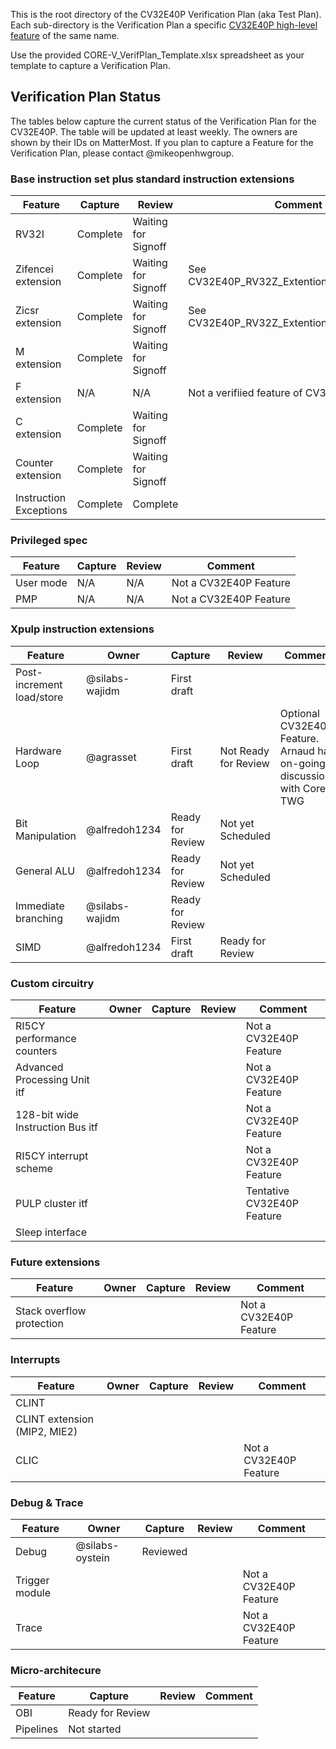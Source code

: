 <!--- SPDX-License-Identifier: Apache-2.0 WITH SHL-2.0 ---> 
This is the root directory of the CV32E40P Verification Plan (aka Test Plan).  Each sub-directory is the Verification Plan a specific [CV32E40P high-level feature](https://github.com/openhwgroup/core-v-verif/tree/master/doc) of the same name.

Use the provided CORE-V_VerifPlan_Template.xlsx spreadsheet as your template to capture a Verification Plan.

## Verification Plan Status

The tables below capture the current status of the Verification Plan for the CV32E40P.
The table will be updated at least weekly.  The owners are shown by their IDs on MatterMost.  If you plan to capture a Feature for the Verification Plan, please
contact @mikeopenhwgroup.

### Base instruction set plus standard instruction extensions

| Feature | Capture | Review | Comment |
|---------|---------|--------|---------|
| RV32I | Complete | Waiting for Signoff | |
| Zifencei extension | Complete | Waiting for Signoff | See CV32E40P_RV32Z_Extention_Instructions.xlsx |
| Zicsr extension | Complete | Waiting for Signoff | See CV32E40P_RV32Z_Extention_Instructions.xlsx |
| M extension | Complete | Waiting for Signoff | |
| F extension | N/A | N/A | Not a verifiied feature of CV32E40P |
| C extension | Complete | Waiting for Signoff | |
| Counter extension | Complete | Waiting for Signoff | |
| Instruction Exceptions | Complete | Complete |  |

### Privileged spec

| Feature | Capture | Review | Comment |
|---------|---------|--------|---------|
| User mode | N/A| N/A | Not a CV32E40P Feature |
| PMP | N/A | N/A | Not a CV32E40P Feature |

### Xpulp instruction extensions

| Feature | Owner | Capture | Review | Comment |
|---------|-------|---------|--------|---------|
| Post-increment load/store | @silabs-wajidm | First draft | | |
| Hardware Loop | @agrasset | First draft | Not Ready for Review | Optional CV32E40P Feature.  Arnaud has on-going discussions with Cores TWG |
| Bit Manipulation | @alfredoh1234 | Ready for Review | Not yet Scheduled | |
| General ALU | @alfredoh1234 | Ready for Review | Not yet Scheduled | |
| Immediate branching | @silabs-wajidm | Ready for Review | | |
| SIMD | @alfredoh1234 | First draft | Ready for Review | |

### Custom circuitry

| Feature | Owner | Capture | Review | Comment |
|---------|-------|---------|--------|---------|
| RI5CY performance counters | | | | Not a CV32E40P Feature |
| Advanced Processing Unit itf | | | | Not a CV32E40P Feature |
| 128-bit wide Instruction Bus itf | | | | Not a CV32E40P Feature |
| RI5CY interrupt scheme | | | | Not a CV32E40P Feature |
| PULP cluster itf | | | | Tentative CV32E40P Feature |
| Sleep interface | | | | |

### Future extensions

| Feature | Owner | Capture | Review | Comment |
|---------|-------|---------|--------|---------|
| Stack overflow protection | | | | Not a CV32E40P Feature |

### Interrupts

| Feature | Owner | Capture | Review | Comment |
|---------|-------|---------|--------|---------|
| CLINT | | | | |
| CLINT extension (MIP2, MIE2) | | | | |
| CLIC | | | | Not a CV32E40P Feature |

### Debug & Trace

| Feature | Owner | Capture | Review | Comment |
|---------|-------|---------|--------|---------|
| Debug | @silabs-oystein | Reviewed |  |  |
| Trigger module | | | | Not a CV32E40P Feature |
| Trace | | | | Not a CV32E40P Feature |

### Micro-architecure

| Feature | Capture | Review | Comment |
|---------|---------|--------|---------|
| OBI     | Ready for Review | | | |
| Pipelines | Not started | | | |
